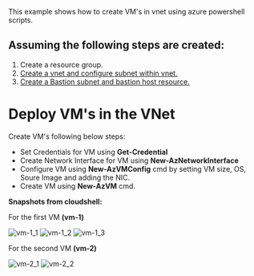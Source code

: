 This example shows how to create VM's in vnet using azure powershell scripts.

## Assuming the following steps are created:
1. Create a resource group.
2. [Create a vnet and configure subnet within vnet.](VNet/README.md)
4. [Create a Bastion subnet and bastion host resource.](bastion/README.md)

# Deploy VM's in the VNet

Create VM's following below steps:

* Set Credentials for VM using **Get-Credential**
* Create Network Interface for VM using **New-AzNetworkInterface**
* Configure VM using **New-AzVMConfig** cmd by setting VM size, OS, Soure Image and adding the NIC.
* Create VM using **New-AzVM** cmd.

**Snapshots from cloudshell:**

For the first VM **(vm-1)**

![vm-1_1](https://github.com/user-attachments/assets/203f2fc0-faab-4cdf-92ea-49b16ab67b50)
![vm-1_2](https://github.com/user-attachments/assets/671b3ee8-33c4-4048-be0f-127c37fc2e1d)
![vm-1_3](https://github.com/user-attachments/assets/4690c5b5-00b3-48b2-9424-79223dd8ab97)

For the second VM **(vm-2)**

![vm-2_1](https://github.com/user-attachments/assets/9fc7fc8e-a3e0-4e02-9b83-fd7c6beca773)
![vm-2_2](https://github.com/user-attachments/assets/08bcdb31-ba30-4441-bd2d-788cd9a64bc4)

